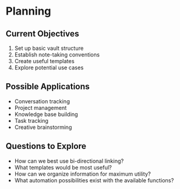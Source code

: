 # Planning

## Current Objectives
1. Set up basic vault structure
2. Establish note-taking conventions
3. Create useful templates
4. Explore potential use cases

## Possible Applications
- Conversation tracking
- Project management
- Knowledge base building
- Task tracking
- Creative brainstorming

## Questions to Explore
- How can we best use bi-directional linking?
- What templates would be most useful?
- How can we organize information for maximum utility?
- What automation possibilities exist with the available functions?